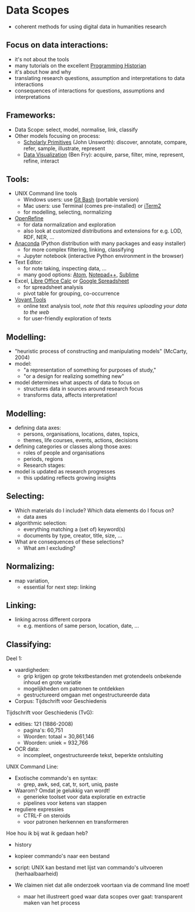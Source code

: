 # Data Scopes

- coherent methods for using digital data in humanities research

## Focus on data interactions:
- it's not about the tools
- many tutorials on the excellent [Programming Historian](https://programminghistorian.org)
- it's about how and why
- translating research questions, assumption and interpretations to data interactions
- consequences of interactions for questions, assumptions and interpretations

## Frameworks:

- Data Scope: select, model, normalise, link, classify
- Other models focusing on process:
    - [Scholarly Primitives](https://www.google.com/sheets/about/) (John Unsworth): discover, annotate, compare, refer, sample, illustrate, represent
    - [Data Visualization](https://www.google.com/sheets/about/) (Ben Fry): acquire, parse, filter, mine, represent, refine, interact

## Tools:

- UNIX Command line tools
    - Windows users: use [Git Bash](https://github.com/git-for-windows/git/releases/download/v2.16.2.windows.1/PortableGit-2.16.2-64-bit.7z.exe) (portable version)
    - Mac users: use Terminal (comes pre-installed) or [iTerm2](https://iterm2.com/)
    - for modelling, selecting, normalizing
- [OpenRefine](http://openrefine.org/download.html)
    - for data normalization and exploration
    - also look at customized distributions and extensions for e.g. LOD, RDF, NER, ...
- [Anaconda](https://anaconda.org/) (Python distribution with many packages and easy installer)
    - for more complex filtering, linking, classifying
    - Jupyter notebook (interactive Python environment in the browser)
- Text Editor:
    - for note taking, inspecting data, ...
    - many good options: [Atom](https://atom.io/), [Notepad++](https://portableapps.com/apps/development/notepadpp_portable), [Sublime](https://www.sublimetext.com/)
- Excel, [Libre Office Calc](https://www.libreoffice.org/discover/calc/) or [Google Spreadsheet](https://www.google.com/sheets/about/)
    - for spreadsheet analysis
    - pivot table for grouping, co-occurrence
- [Voyant Tools](https://voyant-tools.org/)
    - online text analysis tool, *note that this requires uploading your data to the web*
    - for user-friendly exploration of texts

## Modelling:

- "heuristic process of constructing and manipulating models" (McCarty, 2004)
- model: 
    - "a representation of something for purposes of study,"
    - "or a design for realizing something new"
- model determines what aspects of data to focus on
    - structures data in sources around research focus
    - transforms data, affects interpretation!

## Modelling:

- defining data axes: 
    - persons, organisations, locations, dates, topics, 
    - themes, life courses, events, actions, decisions
- defining categories or classes along those axes: 
    - roles of people and organisations
    - periods, regions
    - Research stages:
- model is updated as research progresses
    - this updating reflects growing insights

## Selecting:

- Which materials do I include? Which data elements do I focus on?
    - data axes
- algorithmic selection:
    - everything matching a (set of) keyword(s)
    - documents by type, creator, title, size, ...
- What are consequences of these selections?
    - What am I excluding?

## Normalizing:

- map variation, 
    - essential for next step: linking 

## Linking:

- linking across different corpora
    - e.g. mentions of same person, location, date, ...

## Classifying:



Deel 1:
- vaardigheden:
    - grip krijgen op grote tekstbestanden met grotendeels onbekende inhoud en grote variatie
    - mogelijkheden om patronen te ontdekken
    - gestructureerd omgaan met ongestructureerde data
- Corpus: Tijdschrift voor Geschiedenis

Tijdschrift voor Geschiedenis (TvG):
- edities: 121 (1886-2008)
    - pagina's: 60,751
    - Woorden: totaal = 30,861,146
    - Woorden: uniek = 932,766
- OCR data:
    - incompleet, ongestructureerde tekst, beperkte ontsluiting

UNIX Command Line:
- Exotische commando's en syntax:
    - grep, awk, sed, cat, tr, sort, uniq, paste
- Waarom? Omdat je gelukkig van wordt!
    - generieke toolset voor data exploratie en extractie
    - pipelines voor ketens van stappen
- reguliere expressies 
    - CTRL-F on steroids
    - voor patronen herkennen en transformeren

Hoe hou ik bij wat ik gedaan heb?
- history
- kopieer commando's naar een bestand
- script: UNIX kan bestand met lijst van commando's uitvoeren (herhaalbaarheid)

- We claimen niet dat alle onderzoek voortaan via de command line moet!
    - maar het illustreert goed waar data scopes over gaat: transparent maken van het process



